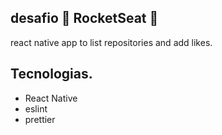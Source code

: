 ## desafio :rocket: RocketSeat :rocket:


react native app to list repositories and add likes.


## Tecnologias.
- React Native
- eslint
- prettier

